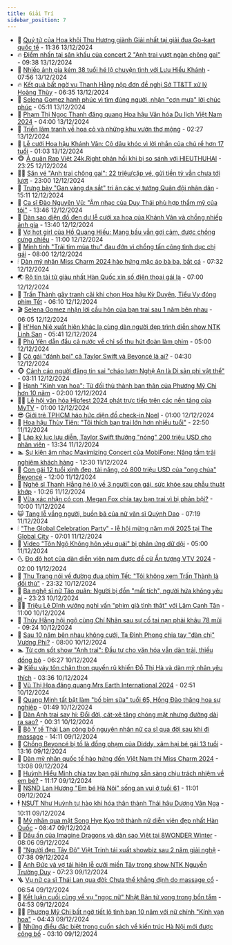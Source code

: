 ```yaml
---
title: Giải Trí
sidebar_position: 7
---
```


<!-- dantri-giai-tri:START -->
- 🤩 [Quý tử của Hoa khôi Thu Hương giành Giải nhất tại giải đua Go-kart quốc tế](https://dantri.com.vn/giai-tri/quy-tu-cua-hoa-khoi-thu-huong-gianh-giai-nhat-tai-giai-dua-go-kart-quoc-te-20241213191356689.htm) - 11:36 13/12/2024
- 🔥 [Điểm nhấn tại sân khấu của concert 2 &quot;Anh trai vượt ngàn chông gai&quot;](https://dantri.com.vn/giai-tri/diem-nhan-tai-san-khau-cua-concert-2-anh-trai-vuot-ngan-chong-gai-20241213162211396.htm) - 09:38 13/12/2024
- 🚀 [Nhiếp ảnh gia kém 38 tuổi hé lộ chuyện tình với Lưu Hiểu Khánh](https://dantri.com.vn/giai-tri/nhiep-anh-gia-kem-38-tuoi-he-lo-chuyen-tinh-voi-luu-hieu-khanh-20241213144118622.htm) - 07:56 13/12/2024
- 🔥 [Kết quả bất ngờ vụ Thanh Hằng nộp đơn đề nghị Sở TT&amp;TT xử lý Hoàng Thùy](https://dantri.com.vn/giai-tri/ket-qua-bat-ngo-vu-thanh-hang-nop-don-de-nghi-so-tttt-xu-ly-hoang-thuy-20241213120611387.htm) - 06:35 13/12/2024
- 🌈 [Selena Gomez hạnh phúc vì tìm đúng người, nhận &quot;cơn mưa&quot; lời chúc phúc](https://dantri.com.vn/giai-tri/selena-gomez-hanh-phuc-vi-tim-dung-nguoi-nhan-con-mua-loi-chuc-phuc-20241213101430434.htm) - 05:11 13/12/2024
- 📝 [Phạm Thị Ngọc Thanh đăng quang Hoa hậu Văn hóa Du lịch Việt Nam 2024](https://dantri.com.vn/giai-tri/pham-thi-ngoc-thanh-dang-quang-hoa-hau-van-hoa-du-lich-viet-nam-2024-20241213120805562.htm) - 04:00 13/12/2024
- 💪 [Triển lãm tranh về hoa cỏ và những khu vườn thơ mộng](https://dantri.com.vn/giai-tri/trien-lam-tranh-ve-hoa-co-va-nhung-khu-vuon-tho-mong-20241213081438120.htm) - 02:27 13/12/2024
- 🤡 [Lễ cưới Hoa hậu Khánh Vân: Cô dâu khóc vì lời nhắn của chú rể hơn 17 tuổi](https://dantri.com.vn/giai-tri/le-cuoi-hoa-hau-khanh-van-co-dau-khoc-vi-loi-nhan-cua-chu-re-hon-17-tuoi-20241213064611538.htm) - 01:03 13/12/2024
- 🐵 [Á quân Rap Việt 24k.Right phản hồi khi bị so sánh với HIEUTHUHAI](https://dantri.com.vn/giai-tri/a-quan-rap-viet-24kright-phan-hoi-khi-bi-so-sanh-voi-hieuthuhai-20241212212613595.htm) - 23:25 12/12/2024
- 🧑‍🏫 [Săn vé &quot;Anh trai chông gai&quot;: 22 triệu/cặp vé, gửi tiền tỷ vẫn chưa tới lượt](https://dantri.com.vn/giai-tri/san-ve-anh-trai-chong-gai-22-trieucap-ve-gui-tien-ty-van-chua-toi-luot-20241212130359421.htm) - 23:00 12/12/2024
- 💂 [Trưng bày &quot;Gan vàng dạ sắt&quot; tri ân các vị tướng Quân đội nhân dân](https://dantri.com.vn/giai-tri/trung-bay-gan-vang-da-sat-tri-an-cac-vi-tuong-quan-doi-nhan-dan-20241212183013890.htm) - 15:11 12/12/2024
- 🤠 [Ca sĩ Đào Nguyên Vũ: &quot;Âm nhạc của Duy Thái phù hợp thẩm mỹ của tôi&quot;](https://dantri.com.vn/giai-tri/ca-si-dao-nguyen-vu-am-nhac-cua-duy-thai-phu-hop-tham-my-cua-toi-20241212184403914.htm) - 13:46 12/12/2024
- 🫶 [Dàn sao diện đồ đen dự lễ cưới xa hoa của Khánh Vân và chồng nhiếp ảnh gia](https://dantri.com.vn/giai-tri/dan-sao-dien-do-den-du-le-cuoi-xa-hoa-cua-khanh-van-va-chong-nhiep-anh-gia-20241212181245890.htm) - 13:40 12/12/2024
- 🦏 [Vợ hot girl của Hồ Quang Hiếu: Mang bầu vẫn gợi cảm, được chồng cưng chiều](https://dantri.com.vn/giai-tri/vo-hot-girl-cua-ho-quang-hieu-mang-bau-van-goi-cam-duoc-chong-cung-chieu-20241211131439116.htm) - 11:00 12/12/2024
- 🧰 [Minh tinh &quot;Trái tim mùa thu&quot; đau đớn vì chồng tấn công tình dục chị gái](https://dantri.com.vn/giai-tri/minh-tinh-trai-tim-mua-thu-dau-don-vi-chong-tan-cong-tinh-duc-chi-gai-20241212111145791.htm) - 08:00 12/12/2024
- 🕯 [Dàn mỹ nhân Miss Charm 2024 hào hứng mặc áo bà ba, bắt cá](https://dantri.com.vn/giai-tri/dan-my-nhan-miss-charm-2024-hao-hung-mac-ao-ba-ba-bat-ca-20241212135726260.htm) - 07:32 12/12/2024
- 🌏 [Rộ tin tài tử giàu nhất Hàn Quốc xin số điện thoại gái lạ](https://dantri.com.vn/giai-tri/ro-tin-tai-tu-giau-nhat-han-quoc-xin-so-dien-thoai-gai-la-20241212092203534.htm) - 07:00 12/12/2024
- 🌈 [Trấn Thành gây tranh cãi khi chọn Hoa hậu Kỳ Duyên, Tiểu Vy đóng phim Tết](https://dantri.com.vn/giai-tri/tran-thanh-gay-tranh-cai-khi-chon-hoa-hau-ky-duyen-tieu-vy-dong-phim-tet-20241212114434078.htm) - 06:10 12/12/2024
- 🎬 [Selena Gomez nhận lời cầu hôn của bạn trai sau 1 năm bên nhau](https://dantri.com.vn/giai-tri/selena-gomez-nhan-loi-cau-hon-cua-ban-trai-sau-1-nam-ben-nhau-20241212123102081.htm) - 06:05 12/12/2024
- 👀 [H&#39;Hen Niê xuất hiện khác lạ cùng dàn người đẹp trình diễn show NTK Linh San](https://dantri.com.vn/giai-tri/hhen-nie-xuat-hien-khac-la-cung-dan-nguoi-dep-trinh-dien-show-ntk-linh-san-20241212152038024.htm) - 05:41 12/12/2024
- 🧰 [Phú Yên dẫn đầu cả nước về chỉ số thu hút đoàn làm phim](https://dantri.com.vn/giai-tri/phu-yen-dan-dau-ca-nuoc-ve-chi-so-thu-hut-doan-lam-phim-20241212115001807.htm) - 05:00 12/12/2024
- 🧰 [Cô gái &quot;đánh bại&quot; cả Taylor Swift và Beyoncé là ai?](https://dantri.com.vn/giai-tri/co-gai-danh-bai-ca-taylor-swift-va-beyonce-la-ai-20241212102613530.htm) - 04:30 12/12/2024
- 🐵 [Cảnh cáo người đăng tin sai &quot;cháo lươn Nghệ An là Di sản phi vật thể&quot;](https://dantri.com.vn/giai-tri/canh-cao-nguoi-dang-tin-sai-chao-luon-nghe-an-la-di-san-phi-vat-the-20241212095521483.htm) - 03:11 12/12/2024
- 🐘 [Hạnh &quot;Kính vạn hoa&quot;: Từ đối thủ thành bạn thân của Phương Mỹ Chi hơn 10 năm](https://dantri.com.vn/giai-tri/hanh-kinh-van-hoa-tu-doi-thu-thanh-ban-than-cua-phuong-my-chi-hon-10-nam-20241211165614953.htm) - 02:00 12/12/2024
- 🧑‍💻 [Lễ hội văn hóa Hipfest 2024 phát trực tiếp trên các nền tảng của MyTV](https://dantri.com.vn/giai-tri/le-hoi-van-hoa-hipfest-2024-phat-truc-tiep-tren-cac-nen-tang-cua-mytv-20241211172454371.htm) - 01:00 12/12/2024
- 😎 [Giới trẻ TPHCM háo hức diện đồ check-in Noel](https://dantri.com.vn/giai-tri/gioi-tre-tphcm-hao-huc-dien-do-check-in-noel-20241206132909232.htm) - 01:00 12/12/2024
- 🧰 [Hoa hậu Thùy Tiên: &quot;Tôi thích bạn trai lớn hơn nhiều tuổi&quot;](https://dantri.com.vn/giai-tri/hoa-hau-thuy-tien-toi-thich-ban-trai-lon-hon-nhieu-tuoi-20241204202147825.htm) - 22:50 11/12/2024
- 🧰 [Lập kỷ lục lưu diễn, Taylor Swift thưởng &quot;nóng&quot; 200 triệu USD cho nhân viên](https://dantri.com.vn/giai-tri/lap-ky-luc-luu-dien-taylor-swift-thuong-nong-200-trieu-usd-cho-nhan-vien-20241211115031770.htm) - 13:34 11/12/2024
- 🏊 [Sự kiện âm nhạc Maximizing Concert của MobiFone: Nâng tầm trải nghiệm khách hàng](https://dantri.com.vn/giai-tri/su-kien-am-nhac-maximizing-concert-cua-mobifone-nang-tam-trai-nghiem-khach-hang-20241211171235573.htm) - 12:30 11/12/2024
- 🌋 [Con gái 12 tuổi xinh đẹp, tài năng, có 800 triệu USD của &quot;ong chúa&quot; Beyoncé](https://dantri.com.vn/giai-tri/con-gai-12-tuoi-xinh-dep-tai-nang-co-800-trieu-usd-cua-ong-chua-beyonce-20241211101114319.htm) - 12:00 11/12/2024
- 🔭 [Nghệ sĩ Thanh Hằng hé lộ về 3 người con gái, sức khỏe sau phẫu thuật khớp](https://dantri.com.vn/giai-tri/nghe-si-thanh-hang-he-lo-ve-3-nguoi-con-gai-suc-khoe-sau-phau-thuat-khop-20241211164613548.htm) - 10:26 11/12/2024
- 📝 [Vừa xác nhận có con, Megan Fox chia tay bạn trai vì bị phản bội?](https://dantri.com.vn/giai-tri/vua-xac-nhan-co-con-megan-fox-chia-tay-ban-trai-vi-bi-phan-boi-20241211105551591.htm) - 10:00 11/12/2024
- 😺 [Tang lễ vắng người, buồn bã của nữ văn sĩ Quỳnh Dao](https://dantri.com.vn/giai-tri/tang-le-vang-nguoi-buon-ba-cua-nu-van-si-quynh-dao-20241211140519650.htm) - 07:19 11/12/2024
- 🕯 [&quot;The Global Celebration Party&quot; - lễ hội mừng năm mới 2025 tại The Global City](https://dantri.com.vn/giai-tri/the-global-celebration-party-le-hoi-mung-nam-moi-2025-tai-the-global-city-20241211122312251.htm) - 07:01 11/12/2024
- 🦄 [Video &quot;Tôn Ngộ Không hôn yêu quái&quot; bị phản ứng dữ dội](https://dantri.com.vn/giai-tri/video-ton-ngo-khong-hon-yeu-quai-bi-phan-ung-du-doi-20241211090424748.htm) - 05:00 11/12/2024
- 🌜 [Đọ độ hot của dàn diễn viên nam được đề cử Ấn tượng VTV 2024](https://dantri.com.vn/giai-tri/do-do-hot-cua-dan-dien-vien-nam-duoc-de-cu-an-tuong-vtv-2024-20241211070630094.htm) - 02:00 11/12/2024
- 👹 [Thu Trang nói về đường đua phim Tết: &quot;Tôi không xem Trấn Thành là đối thủ&quot;](https://dantri.com.vn/giai-tri/thu-trang-noi-ve-duong-dua-phim-tet-toi-khong-xem-tran-thanh-la-doi-thu-20241211054325144.htm) - 23:32 10/12/2024
- 🚀 [Ba nghệ sĩ nữ Táo quân: Người bị đồn &quot;mất tích&quot;, người hứa không yêu ai](https://dantri.com.vn/giai-tri/ba-nghe-si-nu-tao-quan-nguoi-bi-don-mat-tich-nguoi-hua-khong-yeu-ai-20241209001701710.htm) - 23:23 10/12/2024
- 🧑‍💻 [Triệu Lệ Dĩnh vướng nghi vấn &quot;phim giả tình thật&quot; với Lâm Canh Tân](https://dantri.com.vn/giai-tri/trieu-le-dinh-vuong-nghi-van-phim-gia-tinh-that-voi-lam-canh-tan-20241210111617325.htm) - 11:00 10/12/2024
- 🦩 [Thúy Hằng hội ngộ cùng Chí Nhân sau sự cố tai nạn phải khâu 78 mũi](https://dantri.com.vn/giai-tri/thuy-hang-hoi-ngo-cung-chi-nhan-sau-su-co-tai-nan-phai-khau-78-mui-20241210140617505.htm) - 09:24 10/12/2024
- 💫 [Sau 10 năm bên nhau không cưới, Tạ Đình Phong chia tay &quot;đàn chị&quot; Vương Phi?](https://dantri.com.vn/giai-tri/sau-10-nam-ben-nhau-khong-cuoi-ta-dinh-phong-chia-tay-dan-chi-vuong-phi-20241210115809748.htm) - 08:00 10/12/2024
- 🏊 [Từ cơn sốt show &quot;Anh trai&quot;: Đầu tư cho văn hóa vẫn dàn trải, thiếu đồng bộ](https://dantri.com.vn/giai-tri/tu-con-sot-show-anh-trai-dau-tu-cho-van-hoa-van-dan-trai-thieu-dong-bo-20241210123505764.htm) - 06:27 10/12/2024
- 🎬 [Kiểu váy tôn chân thon quyến rũ khiến Đỗ Thị Hà và dàn mỹ nhân yêu thích](https://dantri.com.vn/giai-tri/kieu-vay-ton-chan-thon-quyen-ru-khien-do-thi-ha-va-dan-my-nhan-yeu-thich-20241204203133109.htm) - 03:36 10/12/2024
- 💃 [Vũ Thị Hoa đăng quang Mrs Earth International 2024](https://dantri.com.vn/giai-tri/vu-thi-hoa-dang-quang-mrs-earth-international-2024-20241210005917867.htm) - 02:51 10/12/2024
- 🌊 [Quang Minh tất bật làm &quot;bố bỉm sữa&quot; tuổi 65, Hồng Đào thăng hoa sự nghiệp](https://dantri.com.vn/giai-tri/quang-minh-tat-bat-lam-bo-bim-sua-tuoi-65-hong-dao-thang-hoa-su-nghiep-20241210071224525.htm) - 01:49 10/12/2024
- 🧰 [Dàn Anh trai say hi: Đổi đời, cát-xê tăng chóng mặt nhưng đường dài ra sao?](https://dantri.com.vn/giai-tri/dan-anh-trai-say-hi-doi-doi-cat-xe-tang-chong-mat-nhung-duong-dai-ra-sao-20241205174857456.htm) - 00:31 10/12/2024
- 🦣 [Bộ Y tế Thái Lan công bố nguyên nhân nữ ca sĩ qua đời sau khi đi massage](https://dantri.com.vn/giai-tri/bo-y-te-thai-lan-cong-bo-nguyen-nhan-nu-ca-si-qua-doi-sau-khi-di-massage-20241209210217904.htm) - 14:11 09/12/2024
- 🥷 [Chồng Beyoncé bị tố là đồng phạm của Diddy, xâm hại bé gái 13 tuổi](https://dantri.com.vn/giai-tri/chong-beyonce-bi-to-la-dong-pham-cua-diddy-xam-hai-be-gai-13-tuoi-20241209192944873.htm) - 13:16 09/12/2024
- 🦏 [Dàn mỹ nhân quốc tế hào hứng đến Việt Nam thi Miss Charm 2024](https://dantri.com.vn/giai-tri/dan-my-nhan-quoc-te-hao-hung-den-viet-nam-thi-miss-charm-2024-20241209194724042.htm) - 13:08 09/12/2024
- 🫶 [Huỳnh Hiểu Minh chia tay bạn gái nhưng sẵn sàng chịu trách nhiệm về em bé?](https://dantri.com.vn/giai-tri/huynh-hieu-minh-chia-tay-ban-gai-nhung-san-sang-chiu-trach-nhiem-ve-em-be-20241209100043858.htm) - 11:17 09/12/2024
- 💼 [NSND Lan Hương &quot;Em bé Hà Nội&quot; sống an vui ở tuổi 61](https://dantri.com.vn/giai-tri/nsnd-lan-huong-em-be-ha-noi-song-an-vui-o-tuoi-61-20241209123015287.htm) - 11:01 09/12/2024
- 🕴 [NSƯT Như Huỳnh tự hào khi hóa thân thành Thái hậu Dương Vân Nga](https://dantri.com.vn/giai-tri/nsut-nhu-huynh-tu-hao-khi-hoa-than-thanh-thai-hau-duong-van-nga-20241209123324552.htm) - 10:11 09/12/2024
- 🐲 [Mỹ nhân qua mặt Song Hye Kyo trở thành nữ diễn viên đẹp nhất Hàn Quốc](https://dantri.com.vn/giai-tri/my-nhan-qua-mat-song-hye-kyo-tro-thanh-nu-dien-vien-dep-nhat-han-quoc-20241209111940761.htm) - 08:47 09/12/2024
- 🐘 [Dấu ấn của Imagine Dragons và dàn sao Việt tại 8WONDER Winter](https://dantri.com.vn/giai-tri/dau-an-cua-imagine-dragons-va-dan-sao-viet-tai-8wonder-winter-20241209144457661.htm) - 08:06 09/12/2024
- 🤭 [&quot;Người đẹp Tây Đô&quot; Việt Trinh tái xuất showbiz sau 2 năm giải nghệ](https://dantri.com.vn/giai-tri/nguoi-dep-tay-do-viet-trinh-tai-xuat-showbiz-sau-2-nam-giai-nghe-20241209113752517.htm) - 07:38 09/12/2024
- 💯 [Anh Đức và vợ tái hiện lễ cưới miền Tây trong show NTK Nguyễn Trường Duy](https://dantri.com.vn/giai-tri/anh-duc-va-vo-tai-hien-le-cuoi-mien-tay-trong-show-ntk-nguyen-truong-duy-20241209133401254.htm) - 07:23 09/12/2024
- 🪜 [Vụ nữ ca sĩ Thái Lan qua đời: Chưa thể khẳng định do massage cổ](https://dantri.com.vn/giai-tri/vu-nu-ca-si-thai-lan-qua-doi-chua-the-khang-dinh-do-massage-co-20241209132511582.htm) - 06:54 09/12/2024
- 👹 [Kết luận cuối cùng về vụ &quot;ngọc nữ&quot; Nhật Bản tử vong trong bồn tắm](https://dantri.com.vn/giai-tri/ket-luan-cuoi-cung-ve-vu-ngoc-nu-nhat-ban-tu-vong-trong-bon-tam-20241209090652633.htm) - 04:53 09/12/2024
- 🧑‍🏫 [Phương Mỹ Chi bất ngờ tiết lộ tình bạn 10 năm với nữ chính &quot;Kính vạn hoa&quot;](https://dantri.com.vn/giai-tri/phuong-my-chi-bat-ngo-tiet-lo-tinh-ban-10-nam-voi-nu-chinh-kinh-van-hoa-20241209100153608.htm) - 04:43 09/12/2024
- 🐘 [Những điều đặc biệt trong cuốn sách về kiến trúc Hà Nội mới được công bố](https://dantri.com.vn/giai-tri/nhung-dieu-dac-biet-trong-cuon-sach-ve-kien-truc-ha-noi-moi-duoc-cong-bo-20241208134639454.htm) - 03:10 09/12/2024<!-- dantri-giai-tri:END -->
